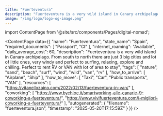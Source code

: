 ```yaml
---
title: "Fuerteventura"
description: "Fuerteventura is a very wild island in Canary archipelago. From south to north there are just 3 big cities and lot of little ones, very windy and perfect to surfing, relaxing, explore and chilling. Perfect to rent RV or VAN with lot of area to stay"
image: "/img/logo/logo-og-image.png"
---
```

import ContentPage from '@site/src/components/Pages/digital-nomad';

<ContentPage
    data={{
  "name": "Fuerteventura",
  "state_name": "Spain",
  "required_documents": [
    "Passport",
    "CI"
  ],
  "internet_roaming": "Available",
  "daily_average_cost": 60,
  "description": "Fuerteventura is a very wild island in Canary archipelago. From south to north there are just 3 big cities and lot of little ones, very windy and perfect to surfing, relaxing, explore and chilling. Perfect to rent RV or VAN with lot of area to stay",
  "tags": [
    "nature",
    "sand",
    "beach",
    "surf",
    "wind",
    "wild",
    "van",
    "rv"
  ],
  "how_to_arrive": [
    "Airplane",
    "Ship"
  ],
  "how_to_move": [
    "Taxi",
    "Car",
    "Public transports",
    "VAN"
  ],
  "resources": [
    "https://vitanellozaino.com/2022/02/13/fuerteventura-in-van/"
  ],
  "coworking": [
    "https://www.bychloe.it/smartworking-alle-canarie-9-coworking-a-fuerteventura/",
    "https://www.vivifuerteventura.com/i-migliori-coworking-a-fuerteventura/"
  ],
  "autogenerated": {
    "filename": "fuerteventura.json",
    "timestamp": "2025-05-20T17:15:59Z"
  }
}}
/>
